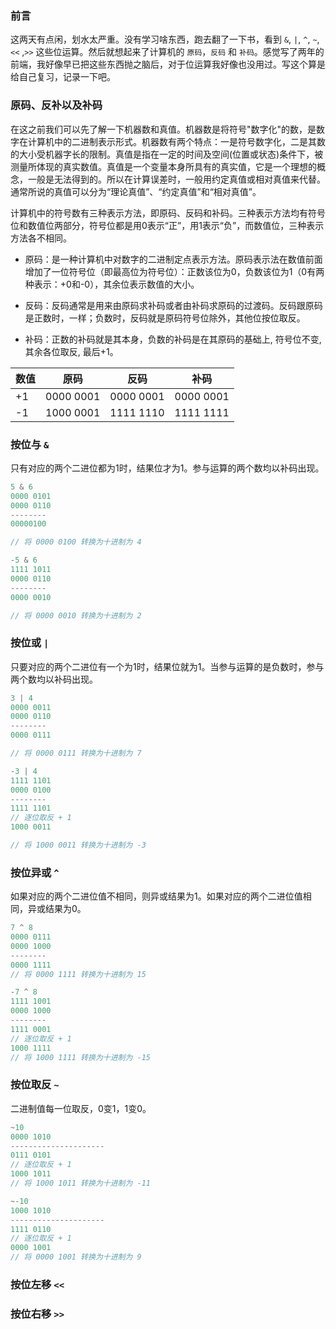 ### 前言

这两天有点闲，划水太严重。没有学习啥东西，跑去翻了一下书，看到 `&`, `|`, `^`, `~`, `<<` ,`>>` 这些位运算。然后就想起来了计算机的 `原码`，`反码` 和 `补码`。感觉写了两年的前端，我好像早已把这些东西抛之脑后，对于位运算我好像也没用过。写这个算是给自己复习，记录一下吧。

### 原码、反补以及补码

在这之前我们可以先了解一下机器数和真值。机器数是将符号"数字化"的数，是数字在计算机中的二进制表示形式。机器数有两个特点：一是符号数字化，二是其数的大小受机器字长的限制。真值是指在一定的时间及空间(位置或状态)条件下，被测量所体现的真实数值。真值是一个变量本身所具有的真实值，它是一个理想的概念，一般是无法得到的。所以在计算误差时，一般用约定真值或相对真值来代替。通常所说的真值可以分为“理论真值”、“约定真值”和“相对真值”。

计算机中的符号数有三种表示方法，即原码、反码和补码。三种表示方法均有符号位和数值位两部分，符号位都是用0表示“正”，用1表示“负”，而数值位，三种表示方法各不相同。

* 原码：是一种计算机中对数字的二进制定点表示方法。原码表示法在数值前面增加了一位符号位（即最高位为符号位）：正数该位为0，负数该位为1（0有两种表示：+0和-0），其余位表示数值的大小。

* 反码：反码通常是用来由原码求补码或者由补码求原码的过渡码。反码跟原码是正数时，一样；负数时，反码就是原码符号位除外，其他位按位取反。

* 补码：正数的补码就是其本身，负数的补码是在其原码的基础上, 符号位不变, 其余各位取反, 最后+1。

| 数值 | 原码 | 反码 | 补码 |
|-----|------|-----|-----|
| +1 | 0000 0001 | 0000 0001 | 0000 0001 |
| -1 | 1000 0001 | 1111 1110 | 1111 1111 |

### 按位与 `&`

只有对应的两个二进位都为1时，结果位才为1。参与运算的两个数均以补码出现。

```javascript
5 & 6
0000 0101
0000 0110
--------
00000100

// 将 0000 0100 转换为十进制为 4

-5 & 6
1111 1011
0000 0110
--------
0000 0010

// 将 0000 0010 转换为十进制为 2
```

### 按位或 `|`

只要对应的两个二进位有一个为1时，结果位就为1。当参与运算的是负数时，参与两个数均以补码出现。

```javascript
3 | 4
0000 0011
0000 0110
--------
0000 0111

// 将 0000 0111 转换为十进制为 7

-3 | 4
1111 1101
0000 0100
--------
1111 1101
// 逐位取反 + 1
1000 0011

// 将 1000 0011 转换为十进制为 -3
```

### 按位异或 `^`

如果对应的两个二进位值不相同，则异或结果为1。如果对应的两个二进位值相同，异或结果为0。

```javascript
7 ^ 8
0000 0111
0000 1000
--------
0000 1111
// 将 0000 1111 转换为十进制为 15

-7 ^ 8
1111 1001
0000 1000
--------
1111 0001
// 逐位取反 + 1
1000 1111
// 将 1000 1111 转换为十进制为 -15
```

### 按位取反 `~`

二进制值每一位取反，0变1，1变0。

```javascript
~10
0000 1010
---------------------
0111 0101
// 逐位取反 + 1
1000 1011
// 将 1000 1011 转换为十进制为 -11

~-10
1000 1010
---------------------
1111 0110
// 逐位取反 + 1
0000 1001
// 将 0000 1001 转换为十进制为 9
```

### 按位左移 `<<`

### 按位右移 `>>`